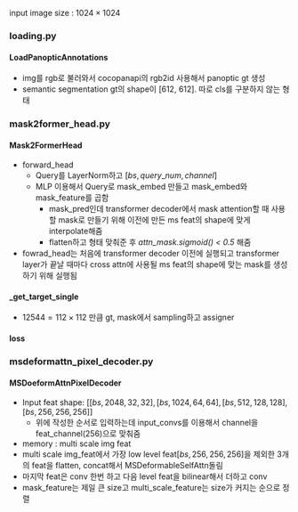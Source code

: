 input image size : $1024\times1024$

### loading.py
#### LoadPanopticAnnotations
- img를 rgb로 불러와서 cocopanapi의 rgb2id 사용해서 panoptic gt 생성
- semantic segmentation gt의 shape이 [612, 612]. 따로 cls를 구분하지 않는 형태

### mask2former_head.py
#### Mask2FormerHead
- forward_head
	- Query를 LayerNorm하고 $[bs, query\_num,channel]$
	- MLP 이용해서 Query로 mask_embed 만들고 mask_embed와 mask_feature를 곱함
		- mask_pred인데 transformer decoder에서 mask attention할 때 사용할 mask로 만들기 위해 이전에 만든 ms feat의 shape에 맞게 interpolate해줌
		- flatten하고 형태 맞춰준 후 *attn_mask.sigmoid() < 0.5* 해줌
- fowrad_head는 처음에 transformer decoder 이전에 실행되고 transformer layer가 끝날 때마다 cross attn에 사용될 ms feat의 shape에 맞는 mask를 생성하기 위해 실행됨

#### \_get_target_single
- $12544=112\times112$ 만큼 gt, mask에서 sampling하고 assigner

#### loss

### msdeformattn_pixel_decoder.py
#### MSDoeformAttnPixelDecoder
- Input feat shape: $[[bs, 2048, 32, 32], [bs, 1024, 64, 64], [bs, 512, 128, 128], [bs, 256, 256, 256]]$
	- 위에 작성한 순서로 입력하는데 input_convs를 이용해서 channel을 feat_channel(256)으로 맞춰줌
- memory : multi scale img feat
- multi scale img_feat에서 가장 low level feat$[bs, 256, 256, 256]$을 제외한 3개의 feat을 flatten, concat해서 MSDeformableSelfAttn돌림
- 마지막 feat은 conv 한번 하고 다음 level feat을 bilinear해서 더하고 conv
- mask_feature는 제일 큰 size고 multi_scale_feature는 size가 커지는 순으로 정렬